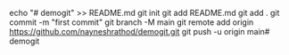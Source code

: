echo "# demogit" >> README.md
git init
git add README.md
git add .
git commit -m "first commit"
git branch -M main
git remote add origin https://github.com/nayneshrathod/demogit.git
git push -u origin main#   d e m o g i t  
 